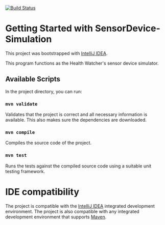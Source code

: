 [![Build Status](https://travis-ci.com/II1302-HealthWatcher/SensorDevice-Simulation.svg?branch=main)](https://travis-ci.com/II1302-HealthWatcher/SensorDevice-Simulation)

# Getting Started with SensorDevice-Simulation 

This project was bootstrapped with [IntelliJ IDEA](https://www.jetbrains.com/idea/).

This program functions as the Health Watcher's sensor device simulator.

## Available Scripts

In the project directory, you can run:

### `mvn validate`
Validates that the project is correct and all necessary information is available. This also makes sure the dependencies are downloaded.

### `mvn compile`

Compiles the source code of the project.

### `mvn test`

Runs the tests against the compiled source code using a suitable unit testing framework.

# IDE compatibility 

The project is compatible with the [IntelliJ IDEA](https://www.jetbrains.com/idea/) integrated development environment. The project is also compatible with any integrated development environment that supports [Maven](https://maven.apache.org/).

